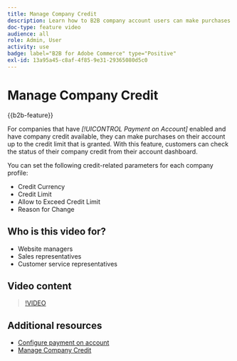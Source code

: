 ```yaml
---
title: Manage Company Credit
description: Learn how to B2B company account users can make purchases on their account up to the credit limit that is granted.
doc-type: feature video
audience: all
role: Admin, User
activity: use
badge: label="B2B for Adobe Commerce" type="Positive"
exl-id: 13a95a45-c8af-4f85-9e31-29365080d5c0
---
```

# Manage Company Credit

{{b2b-feature}}

For companies that have _[!UICONTROL Payment on Account]_ enabled and have company credit available, they can make purchases on their account up to the credit limit that is granted. With this feature, customers can check the status of their company credit from their account dashboard.

You can set the following credit-related parameters for each company profile:

- Credit Currency
- Credit Limit
- Allow to Exceed Credit Limit
- Reason for Change

## Who is this video for?

- Website managers
- Sales representatives
- Customer service representatives

## Video content

>[!VIDEO](https://video.tv.adobe.com/v/344445?quality=12&learn=on)

## Additional resources

- [Configure payment on account](https://experienceleague.adobe.com/docs/commerce-admin/b2b/enable-basic-features.html#configure-payment-on-account)
- [Manage Company Credit](https://experienceleague.adobe.com/docs/commerce-admin/b2b/companies/credit-company.html)
